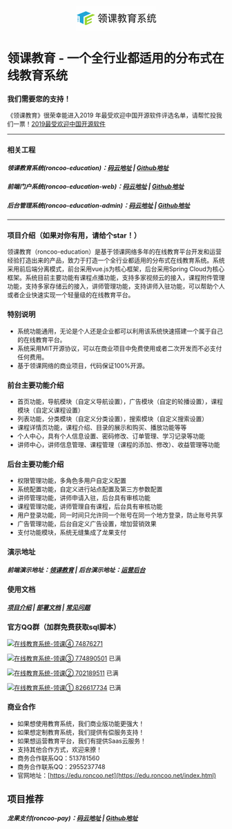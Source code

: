 <div align=center><img src="logo.jpg"/></div>

# 领课教育 - 一个全行业都适用的分布式在线教育系统

### 我们需要您的支持！
《领课教育》很荣幸能进入2019 年最受欢迎中国开源软件评选名单，请帮忙投我们一票！[2019最受欢迎中国开源软件](https://www.oschina.net/p/roncoo-education?from=timeline&isappinstalled=0)

___

### 相关工程
##### 领课教育系统(roncoo-education)：[码云地址](https://gitee.com/roncoocom/roncoo-education) | [Github地址](https://github.com/roncoo/roncoo-education)
##### 前端门户系统(roncoo-education-web)：[码云地址](https://gitee.com/roncoocom/roncoo-education-web) | [Github地址](https://github.com/roncoo/roncoo-education-web)
##### 后台管理系统(roncoo-education-admin)：[码云地址](https://gitee.com/roncoocom/roncoo-education-admin) | [Github地址](https://github.com/roncoo/roncoo-education-admin)

---

### 项目介绍（如果对你有用，请给个star！）
领课教育（roncoo-education）是基于领课网络多年的在线教育平台开发和运营经验打造出来的产品，致力于打造一个全行业都适用的分布式在线教育系统。系统采用前后端分离模式，前台采用vue.js为核心框架，后台采用Spring Cloud为核心框架。系统目前主要功能有课程点播功能，支持多家视频云的接入，课程附件管理功能，支持多家存储云的接入，讲师管理功能，支持讲师入驻功能，可以帮助个人或者企业快速实现一个轻量级的在线教育平台。

### 特别说明
* 系统功能通用，无论是个人还是企业都可以利用该系统快速搭建一个属于自己的在线教育平台。
* 系统采用MIT开源协议，可以在商业项目中免费使用或者二次开发而不必支付任何费用。
* 基于领课网络的商业项目，代码保证100%开源。

### 前台主要功能介绍
* 首页功能，导航模块（自定义导航设置），广告模块（自定的轮播设置），课程模块（自定义课程设置）
* 列表功能，分类模块（自定义分类设置），搜索模块（自定义搜索设置）
* 课程详情页功能，课程介绍、目录的展示和购买、播放功能等等
* 个人中心，具有个人信息设置、密码修改、订单管理、学习记录等功能
* 讲师中心，讲师信息管理、课程管理（课程的添加、修改）、收益管理等功能

### 后台主要功能介绍
* 权限管理功能，多角色多用户自定义配置
* 系统配置功能，自定义进行站点配置及第三方参数配置
* 讲师管理功能，讲师申请入驻，后台具有审核功能
* 课程管理功能，讲师管理自有课程，后台具有审核功能
* 用户登录功能，同一时间只允许同一个账号在同一个地方登录，防止账号共享
* 广告管理功能，后台自定义广告设置，增加营销效果
* 支付功能模块，系统无缝集成了龙果支付

### 演示地址
##### 前端演示地址：[领课教育](http://edu.os.roncoo.com/) | 后台演示地址：[运营后台](http://roncoo.vicp.net/web)

### 使用文档
##### [项目介绍](https://blog.roncoo.com/article/1105321762337357826) | [部署文档](https://blog.roncoo.com/article/1103554925858197505) | [常见问题](https://blog.roncoo.com/article/1105309620724858882)

### 官方QQ群（加群免费获取sql脚本）

<a target="_blank" href="//shang.qq.com/wpa/qunwpa?idkey=e28093a355b157fd5d907856a336a558a16255abb466bdfa9e7a5cc91274b871"><img border="0" src="https://pub.idqqimg.com/wpa/images/group.png" alt="在线教育系统-领课④" title="在线教育系统-领课④"> 74876271</a>

<a target="_blank" href="//shang.qq.com/wpa/qunwpa?idkey=b574c38c199744e267868108f509c06259314305130ac488d1734bdac4c8ed9f"><img border="0" src="https://pub.idqqimg.com/wpa/images/group.png" alt="在线教育系统-领课③" title="在线教育系统-领课③"> 774890501</a> 已满

<a target="_blank" href="//shang.qq.com/wpa/qunwpa?idkey=eb6b00779393483d8675185a7ab159326d493b5e220d73a3ee8843c8643ab340"><img border="0" src="https://pub.idqqimg.com/wpa/images/group.png" alt="在线教育系统-领课②" title="在线教育系统-领课②"> 702189511</a> 已满

<a target="_blank" href="//shang.qq.com/wpa/qunwpa?idkey=496f164099fc5c49fa5b4766cb6623f64f6318841e79aee54a60e4a6efe0a7f4"><img border="0" src="https://pub.idqqimg.com/wpa/images/group.png" alt="在线教育系统-领课①" title="在线教育系统-领课①"> 826617734</a> 已满

### 商业合作
* 如果想使用教育系统，我们商业版功能更强大！
* 如果想定制教育系统，我们提供有偿服务支持！
* 如果想运营教育平台，我们有提供Saas云服务！
* 支持其他合作方式，欢迎来撩！
* 商务合作联系QQ：513781560
* 商务合作联系QQ：2955237748
* 官网地址：[https://edu.roncoo.net](https://edu.roncoo.net/index.html)

## 项目推荐
##### 龙果支付(roncoo-pay)：[码云地址](https://gitee.com/roncoocom/roncoo-pay) | [Github地址](https://github.com/roncoo/roncoo-pay)

